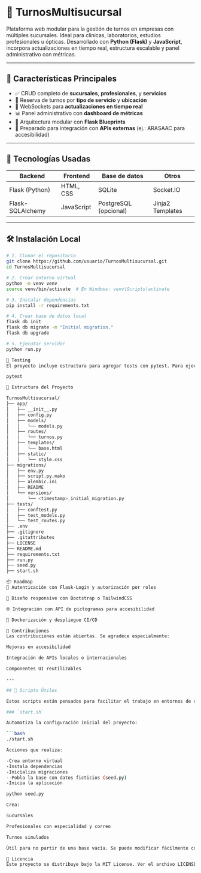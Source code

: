 # 🏥 TurnosMultisucursal

Plataforma web modular para la gestión de turnos en empresas con múltiples sucursales. Ideal para clínicas, laboratorios, estudios profesionales u ópticas. Desarrollado con **Python (Flask)** y **JavaScript**, incorpora actualizaciones en tiempo real, estructura escalable y panel administrativo con métricas.

---

## 🚀 Características Principales

- ✅ CRUD completo de **sucursales**, **profesionales**, y **servicios**
- 📅 Reserva de turnos por **tipo de servicio** y **ubicación**
- 🔁 WebSockets para **actualizaciones en tiempo real**
- 📊 Panel administrativo con **dashboard de métricas**
- 🔧 Arquitectura modular con **Flask Blueprints**
- 🔌 Preparado para integración con **APIs externas** (ej.: ARASAAC para accesibilidad)

---

## 🧩 Tecnologías Usadas

| Backend         | Frontend     | Base de datos | Otros           |
|----------------|--------------|---------------|-----------------|
| Flask (Python) | HTML, CSS    | SQLite        | Socket.IO       |
| Flask-SQLAlchemy | JavaScript | PostgreSQL (opcional) | Jinja2 Templates |

---

## 🛠️ Instalación Local

```bash
# 1. Clonar el repositorio
git clone https://github.com/usuario/TurnosMultisucursal.git
cd TurnosMultisucursal

# 2. Crear entorno virtual
python -m venv venv
source venv/bin/activate  # En Windows: venv\Scripts\activate

# 3. Instalar dependencias
pip install -r requirements.txt

# 4. Crear base de datos local
flask db init
flask db migrate -m "Initial migration."
flask db upgrade

# 5. Ejecutar servidor
python run.py

🧪 Testing
El proyecto incluye estructura para agregar tests con pytest. Para ejecutar los tests:

pytest

📁 Estructura del Proyecto

TurnosMultisucursal/
├── app/
│   ├── __init__.py
│   ├── config.py
│   ├── models/
│   │   └── models.py
│   ├── routes/
│   │   └── turnos.py
│   ├── templates/
│   │   └── base.html
│   ├── static/
│   │   └── style.css
├── migrations/
│   ├── env.py
│   ├── script.py.mako
│   ├── alembic.ini
│   ├── README
│   └── versions/
│       └── <timestamp>_initial_migration.py
├── tests/
│   ├── conftest.py
│   ├── test_models.py
│   └── test_routes.py
├── .env
├── .gitignore
├── .gitattributes
├── LICENSE
├── README.md
├── requirements.txt
├── run.py
├── seed.py
├── start.sh

📦 Roadmap
🧠 Autenticación con Flask-Login y autorización por roles

📱 Diseño responsive con Bootstrap o TailwindCSS

🌐 Integración con API de pictogramas para accesibilidad

🧩 Dockerización y despliegue CI/CD

🤝 Contribuciones
Las contribuciones están abiertas. Se agradece especialmente:

Mejoras en accesibilidad

Integración de APIs locales o internacionales

Componentes UI reutilizables

---

## 🧰 Scripts Útiles

Estos scripts están pensados para facilitar el trabajo en entornos de desarrollo o despliegue inicial.

### `start.sh`

Automatiza la configuración inicial del proyecto:

```bash
./start.sh

Acciones que realiza:

-Crea entorno virtual
-Instala dependencias
-Inicializa migraciones
--Pobla la base con datos ficticios (seed.py)
-Inicia la aplicación

python seed.py

Crea:

Sucursales

Profesionales con especialidad y correo

Turnos simulados

Útil para no partir de una base vacía. Se puede modificar fácilmente con tus propios datos o integrarlo con fixtures más complejos

🧾 Licencia
Este proyecto se distribuye bajo la MIT License. Ver el archivo LICENSE para más detalles..
